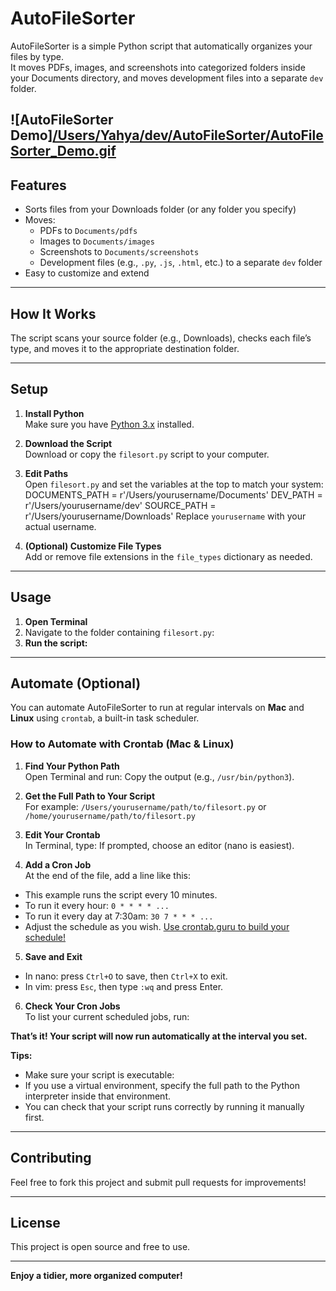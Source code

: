 # AutoFileSorter

AutoFileSorter is a simple Python script that automatically organizes your files by type.  
It moves PDFs, images, and screenshots into categorized folders inside your Documents directory, and moves development files into a separate `dev` folder.

![AutoFileSorter Demo][/Users/Yahya/dev/AutoFileSorter/AutoFileSorter_Demo.gif](https://github.com/yahyazaceria/AutoFileSorter/blob/main/AutoFileSorter_Demo.gif)
---

## Features

- Sorts files from your Downloads folder (or any folder you specify)
- Moves:
  - PDFs to `Documents/pdfs`
  - Images to `Documents/images`
  - Screenshots to `Documents/screenshots`
  - Development files (e.g., `.py`, `.js`, `.html`, etc.) to a separate `dev` folder
- Easy to customize and extend

---

## How It Works

The script scans your source folder (e.g., Downloads), checks each file’s type, and moves it to the appropriate destination folder.

---

## Setup

1. **Install Python**  
   Make sure you have [Python 3.x](https://www.python.org/downloads/) installed.

2. **Download the Script**  
   Download or copy the `filesort.py` script to your computer.

3. **Edit Paths**  
   Open `filesort.py` and set the variables at the top to match your system:
      DOCUMENTS_PATH = r'/Users/yourusername/Documents'
      DEV_PATH = r'/Users/yourusername/dev'
      SOURCE_PATH = r'/Users/yourusername/Downloads'
Replace `yourusername` with your actual username.

4. **(Optional) Customize File Types**  
Add or remove file extensions in the `file_types` dictionary as needed.

---

## Usage

1. **Open Terminal**
2. Navigate to the folder containing `filesort.py`:
3. **Run the script:**

---

## Automate (Optional)

You can automate AutoFileSorter to run at regular intervals on **Mac** and **Linux** using `crontab`, a built-in task scheduler.

### How to Automate with Crontab (Mac & Linux)

1. **Find Your Python Path**  
Open Terminal and run:
Copy the output (e.g., `/usr/bin/python3`).

2. **Get the Full Path to Your Script**  
For example: `/Users/yourusername/path/to/filesort.py` or `/home/yourusername/path/to/filesort.py`

3. **Edit Your Crontab**  
In Terminal, type:
If prompted, choose an editor (nano is easiest).

4. **Add a Cron Job**  
At the end of the file, add a line like this:
- This example runs the script every 10 minutes.  
- To run it every hour: `0 * * * * ...`  
- To run it every day at 7:30am: `30 7 * * * ...`
- Adjust the schedule as you wish. [Use crontab.guru to build your schedule!](https://crontab.guru/)

5. **Save and Exit**  
- In nano: press `Ctrl+O` to save, then `Ctrl+X` to exit.
- In vim: press `Esc`, then type `:wq` and press Enter.

6. **Check Your Cron Jobs**  
To list your current scheduled jobs, run:

**That’s it! Your script will now run automatically at the interval you set.**

**Tips:**
- Make sure your script is executable:  
- If you use a virtual environment, specify the full path to the Python interpreter inside that environment.
- You can check that your script runs correctly by running it manually first.

---

## Contributing

Feel free to fork this project and submit pull requests for improvements!

---

## License

This project is open source and free to use.

---

**Enjoy a tidier, more organized computer!**
